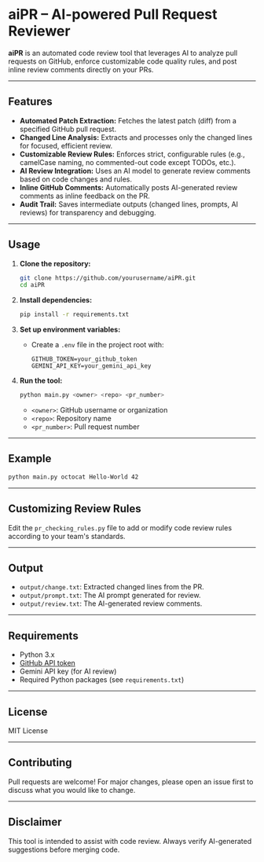 # aiPR – AI-powered Pull Request Reviewer

**aiPR** is an automated code review tool that leverages AI to analyze pull requests on GitHub, enforce customizable code quality rules, and post inline review comments directly on your PRs.

---

## Features

- **Automated Patch Extraction:** Fetches the latest patch (diff) from a specified GitHub pull request.
- **Changed Line Analysis:** Extracts and processes only the changed lines for focused, efficient review.
- **Customizable Review Rules:** Enforces strict, configurable rules (e.g., camelCase naming, no commented-out code except TODOs, etc.).
- **AI Review Integration:** Uses an AI model to generate review comments based on code changes and rules.
- **Inline GitHub Comments:** Automatically posts AI-generated review comments as inline feedback on the PR.
- **Audit Trail:** Saves intermediate outputs (changed lines, prompts, AI reviews) for transparency and debugging.

---

## Usage

1. **Clone the repository:**
    ```sh
    git clone https://github.com/yourusername/aiPR.git
    cd aiPR
    ```

2. **Install dependencies:**
    ```sh
    pip install -r requirements.txt
    ```

3. **Set up environment variables:**
    - Create a `.env` file in the project root with:
        ```
        GITHUB_TOKEN=your_github_token
        GEMINI_API_KEY=your_gemini_api_key
        ```

4. **Run the tool:**
    ```sh
    python main.py <owner> <repo> <pr_number>
    ```
    - `<owner>`: GitHub username or organization
    - `<repo>`: Repository name
    - `<pr_number>`: Pull request number

---

## Example

```sh
python main.py octocat Hello-World 42
```

---

## Customizing Review Rules

Edit the `pr_checking_rules.py` file to add or modify code review rules according to your team's standards.

---

## Output

- `output/change.txt`: Extracted changed lines from the PR.
- `output/prompt.txt`: The AI prompt generated for review.
- `output/review.txt`: The AI-generated review comments.

---

## Requirements

- Python 3.x
- [GitHub API token](https://github.com/settings/tokens)
- Gemini API key (for AI review)
- Required Python packages (see `requirements.txt`)

---

## License

MIT License

---

## Contributing

Pull requests are welcome! For major changes, please open an issue first to discuss what you would like to change.

---

## Disclaimer

This tool is intended to assist with code review. Always verify AI-generated suggestions before merging code.